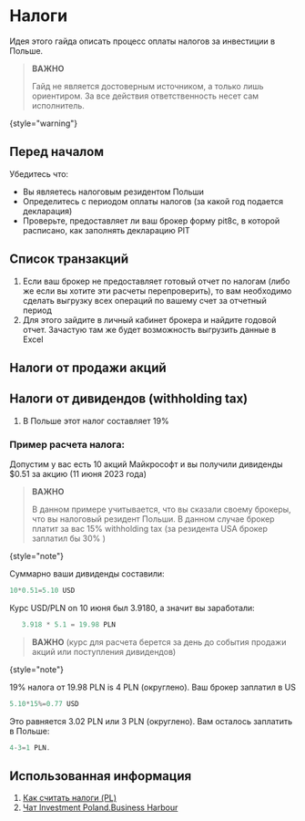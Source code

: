# Налоги

Идея этого гайда описать процесс оплаты налогов за инвестиции в Польше.

> **ВАЖНО**
>
> Гайд не является достоверным источником, а только лишь ориентиром. За все действия ответственность несет сам
> исполнитель.
>
{style="warning"}

## Перед началом

Убедитесь что:

- Вы являетесь налоговым резидентом Польши
- Определитесь с периодом оплаты налогов (за какой год подается декларация)
- Проверьте, предоставляет ли ваш брокер форму pit8c, в которой расписано, как заполнять декларацию PIT

## Список транзакций

1. Если ваш брокер не предоставляет готовый отчет по налогам (либо же если вы хотите эти расчеты перепроверить), то вам
   необходимо сделать выгрузку всех операций по вашему счет за отчетный период
2. Для этого зайдите в личный кабинет брокера и найдите годовой отчет. Зачастую там же будет возможность выгрузить
   данные в Excel

## Налоги от продажи акций

## Налоги от дивидендов (withholding tax)

1. В Польше этот налог составляет 19%

### Пример расчета налога:

Допустим у вас есть 10 акций Майкрософт и вы получили дивиденды $0.51 за акцию (11 июня 2023 года)

> **ВАЖНО**
>
> В данном примере учитывается, что вы сказали своему брокеры, что вы налоговый резидент Польши.
> В данном случае брокер платит за вас 15% withholding tax (за резидента USA брокер заплатил бы 30% )
>
{style="note"}

Суммарно ваши дивиденды составили:

```Javascript
10*0.51=5.10 USD 
```

Курс USD/PLN on 10 июня был 3.9180, а значит вы заработали:

```Javascript
   3.918 * 5.1 = 19.98 PLN
```

> **ВАЖНО**
> (курс для расчета берется за день до события продажи акций или поступления дивидендов)
>
{style="note"}

19% налога от 19.98 PLN is 4 PLN (округлено). Ваш брокер заплатил в US

```Javascript
5.10*15%=0.77 USD
```

Это равняется 3.02 PLN или 3 PLN (округлено).
Вам осталось заплатить в Польше:

```Javascript
4-3=1 PLN.
```

## Использованная информация

 1. [Как считать налоги (PL)](https://jakoszczedzacpieniadze.pl/jak-rozliczyc-podatek-od-dywidendy-zagranicznej-i-zysk-na-akcjach-jaki-pit)
 2. [Чат Investment Poland.Business Harbour](https://t.me/+ER5LByYAX7FiMjU6)


